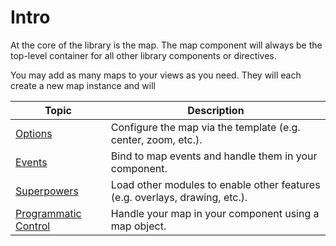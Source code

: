 # Intro
At the core of the library is the map. The map component will always be the top-level container for all other library components or directives.

You may add as many maps to your views as you need. They will each create a new map instance and will 

| Topic | Description |
|-|-|
|[Options](../Map/Options.md)| Configure the map via the template (e.g. center, zoom, etc.). |
|[Events](../Map/Events.md)| Bind to map events and handle them in your component. |
|[Superpowers](../Map/Superpowers)| Load other modules to enable other features (e.g. overlays, drawing, etc.). |
|[Programmatic Control](/Programmatic-Control)| Handle your map in your component using a map object. |
